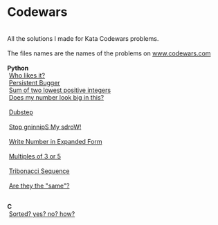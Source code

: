 # Codewars
<br>All the solutions I made for Kata Codewars problems.</br>
<br>The files names are the names of the problems on www.codewars.com</br>
<br><b> Python </b>
<br>&nbsp;<a href="https://www.codewars.com/kata/who-likes-it/python">Who likes it?</a>&nbsp;
<br>&nbsp;<a href="https://www.codewars.com/kata/persistent-bugger/python">Persistent Bugger</a>&nbsp;
<br>&nbsp;<a href="https://www.codewars.com/kata/sum-of-two-lowest-positive-integers/python">Sum of two lowest positive integers</a>&nbsp;
<br>&nbsp;<a href="https://www.codewars.com/kata/does-my-number-look-big-in-this/python">Does my number look big in this?</a>&nbsp;</br>
<br>&nbsp;<a href="https://www.codewars.com/kata/dubstep/python">Dubstep</a>&nbsp;</br>
<br>&nbsp;<a href="https://www.codewars.com/kata/stop-gninnips-my-sdrow/python">Stop gninnipS My sdroW!</a>&nbsp;</br>
<br>&nbsp;<a href="https://www.codewars.com/kata/write-number-in-expanded-form/python">Write Number in Expanded Form</a>&nbsp;</br>
<br>&nbsp;<a href="https://www.codewars.com/kata/multiples-of-3-or-5/python">Multiples of 3 or 5</a>&nbsp;</br>
<br>&nbsp;<a href="https://www.codewars.com/kata/tribonacci-sequence/python">Tribonacci Sequence</a>&nbsp;</br>
<br>&nbsp;<a href="https://www.codewars.com/kata/are-they-the-same/python">Are they the "same"?</a>&nbsp;</br>

<br><b> C </b>
<br>&nbsp;<a href="https://www.codewars.com/kata/sorted-yes-no-how/c">Sorted? yes? no? how?</a>&nbsp;</br>
